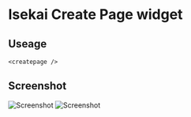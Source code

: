 # Isekai Create Page widget
## Useage
```
<createpage />
```

## Screenshot
![Screenshot](https://imgur.com/IcVNDwW.png)
![Screenshot](https://imgur.com/FAkh3gK.png)
